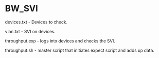 # BW_SVI

devices.txt - Devices to check. 

vlan.txt - SVI on devices.

throughput.exp - logs into devices and checks the SVI.

throughput.sh - master script that initiates expect script and adds up data.
